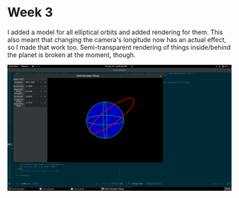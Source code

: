 # Week 3

I added a model for all elliptical orbits and added rendering for them.
This also meant that changing the camera's longitude now has an actual effect, so I made that work too.
Semi-transparent rendering of things inside/behind the planet is broken at the moment, though.

![week-3](week-3.png)
